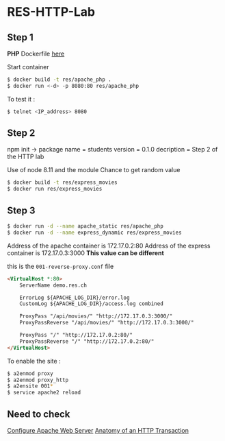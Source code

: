 # RES-HTTP-Lab
## Step 1
**PHP** Dockerfile [here](https://hub.docker.com/_/php/)

Start container

```bash
$ docker build -t res/apache_php .
$ docker run <-d> -p 8080:80 res/apache_php
```

To test it :

```bash
$ telnet <IP_address> 8080
```

## Step 2
npm init -> package name = students
	    version = 0.1.0
	    decription = Step 2 of the HTTP lab

Use of node 8.11 and the module Chance to get random value

```bash
$ docker build -t res/express_movies
$ docker run res/express_movies
```

## Step 3
```bash
$ docker run -d --name apache_static res/apache_php
$ docker run -d --name express_dynamic res/express_movies
```

Address of the apache container is 172.17.0.2:80
Address of the express container is 172.17.0.3:3000
**This value can be different**

this is the ``001-reverse-proxy.conf`` file

```html
<VirtualHost *:80>
	ServerName demo.res.ch

	ErrorLog ${APACHE_LOG_DIR}/error.log
	CustomLog ${APACHE_LOG_DIR}/access.log combined

	ProxyPass "/api/movies/" "http://172.17.0.3:3000/"
	ProxyPassReverse "/api/movies/" "http://172.17.0.3:3000/"

	ProxyPass "/" "http://172.17.0.2:80/"
	ProxyPassReverse "/" "http://172.17.0.2:80/"
</VirtualHost>
```

To enable the site :
```bash
$ a2enmod proxy
$ a2enmod proxy_http
$ a2ensite 001*
$ service apache2 reload
```

## Need to check

[Configure Apache Web Server](https://www.digitalocean.com/community/tutorials/how-to-configure-the-apache-web-server-on-an-ubuntu-or-debian-vps)
[Anatomy of an HTTP Transaction](https://nodejs.org/en/docs/guides/anatomy-of-an-http-transaction/)
